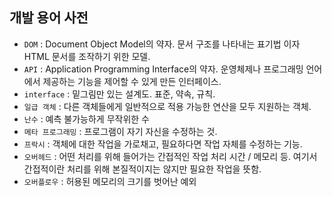 ## 개발 용어 사전

- `DOM` : Document Object Model의 약자. 문서 구조를 나타내는 표기법 이자 HTML 문서를 조작하기 위한 모델.
- `API` : Application Programming Interface의 약자. 운영체제나 프로그래밍 언어에서 제공하는 기능을 제어할 수 있게 만든 인터페이스.
- `interface` : 밑그림만 있는 설계도. 표준, 약속, 규칙.
- `일급 객체` : 다른 객체들에게 일반적으로 적용 가능한 연산을 모두 지원하는 객체.
- `난수` : 예측 불가능하게 무작위한 수
- `메타 프로그래밍` : 프로그램이 자기 자신을 수정하는 것.
- `프락시` : 객체에 대한 작업을 가로채고, 필요하다면 작업 자체를 수정하는 기능.
- `오버헤드` : 어떤 처리를 위해 들어가는 간접적인 작업 처리 시간 / 메모리 등. 여기서 간접적이란 처리를 위해 본질적이지는 않지만 필요한 작업을 뜻함.
- `오버플로우` : 허용된 메모리의 크기를 벗어난 예외

